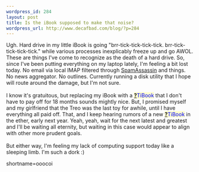 ```yaml
--- 
wordpress_id: 284
layout: post
title: Is the iBook supposed to make that noise?
wordpress_url: http://www.decafbad.com/blog/?p=284
---
```

Ugh.  Hard drive in my little iBook is going "brr-tick-tick-tick-tick.  brr-tick-tick-tick-tick." while various processes inexplicably freeze up and go AWOL.  These are things I've come to recognize as the death of a hard drive.  So, since I've been putting everything on my laptop lately, I'm feeling a bit lost today.  No email via local IMAP filtered through <a href="http://www.decafbad.com/twiki/bin/view/Main/SpamAssassin">SpamAssassin</a> and things.  No news aggregator.  No outlines.  Currently running a disk utility that I hope will route around the damage, but I'm not sure.
<br /><br />
I know it's gratuitous, but replacing my iBook with a <span style='background : #FFFFCE;'><a href="http://www.decafbad.com/twiki/bin/edit/Main/TiBook?topicparent=Main.FilterData"><b>?</b></a><font color="#0000FF">TiBook</font></span> that I don't have to pay off for 18 months sounds mightly nice.  But, I promised myself and my girlfriend that the Treo was the last toy for awhile, until I have everything all paid off.  That, and I keep hearing rumors of a new <span style='background : #FFFFCE;'><a href="http://www.decafbad.com/twiki/bin/edit/Main/TiBook?topicparent=Main.FilterData"><b>?</b></a><font color="#0000FF">TiBook</font></span> in the ether, early next year.  Yeah, yeah, wait for the next latest and greatest and I'll be waiting all eternity, but waiting in this case would appear to align with other more prudent goals.
<br /><br />
But either way, I'm feeling my lack of computing support today like a sleeping limb.  I'm such a dork :)
<!--more-->
shortname=ooocoi
